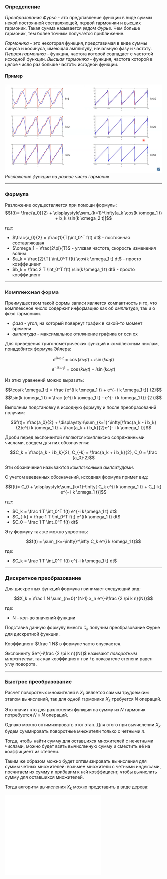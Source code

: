 ### Определение
*Преобразования Фурье* - это представление функции в виде суммы некой постоянной составляющей, первой гармоники
и высших гармоник. Такая сумма называется *рядом Фурье*. Чем больше гармоник, тем более точным получается приближение.

*Гармоника* - это некоторая функция, представимая в виде суммы синуса и косинуса,
имеющая амплитуду, начальную фазу и частоту.
*Первая гармоника* - функция, частота которой совпадает с частотой исходной функции.
*Высшая гармоника* - функция, частота которой в целое число раз больше частоты исходной функции.
#### Пример

![img.png](images/fourier-img-1.png)
*Разложение функции на разное число гармоник*

---

### Формула
Разложение осуществляется при помощи формулы:
$$f(t)= \frac{a_0}{2} + \displaystyle\sum_{k=1}^\infty[a_k \cos(k \omega_1 t) + b_k \sin(k \omega_2 t)]$$

где:
- $\frac{a_0}{2} = \frac{1}{T}\int_0^T f(t) dt$ - постоянная составляющая
- $\omega_1 = \frac{2\pi}{T}$ - угловая частота, скорость изменения волны 
- $a_k = \frac{2}{T} \int_0^T f(t) \cos(k \omega_1 t) dt$ - просто коэффициент
- $b_k = \frac 2 T \int_0^T f(t) \sin(k \omega_1 t) dt$ - просто коэффициент

---

### Комплексная форма

Преимуществом такой формы записи является компактность и то, что комплексное число
содержит информацию как об *амплитуде*, так и о *фазе* гармоники.
- *фаза* - угол, на который повернут график в какой-то момент времени
- *амплитуда* - максимальное отклонение графика от оси ox

Для приведения тригонометрических функций к комплексным числам, понадобится формула Эйлера:

$$e^{i k \omega_1 t} = \cos(k \omega_1 t) + i \sin (k \omega_1 t)$$
$$e^{- i k \omega_1 t} = \cos(k \omega_1 t) - i \sin (k \omega_1 t)$$

Из этих уравнений можно выразить:

$$\cos(k \omega_1 t) = \frac {e^{i k \omega_1 t} + e^{- i k \omega_1 t}} {2}$$
$$\sin(k \omega_1 t) = \frac {e^{i k \omega_1 t} - e^{- i k \omega_1 t}} {2 i}$$

Выполним подстановку в исходную формулу и после преобразований получим:

$$f(t)= \frac{a_0}{2} + \displaystyle\sum_{k=1}^\infty[\frac{a_k - i b_k}{2}e^{i k \omega_1 t} + \frac{a_k + i b_k}{2}e^{- i k \omega_1 t}]$$

Дроби перед экспонентой являются комплексно сопряженными числами, введем для них обозначения:

$$C_k = \frac{a_k - i b_k}{2}, C_{-k} = \frac{a_k + i b_k}{2}, C_0 = \frac {a_0}{2}$$

Эти обозначения называются *комплексными амплитудами*.

С учетом введенных обозначений, исходная формула примет вид:

$$f(t)= C_0 + \displaystyle\sum_{k=1}^\infty[ C_k e^{i k \omega_1 t} + C_{-k} e^{- i k \omega_1 t}]$$

где:
- $C_k = \frac 1 T \int_0^T f(t) e^{-i k \omega_1 t} dt$
- $C_{-k} = \frac 1 T \int_0^T f(t) e^{i k \omega_1 t} dt$
- $C_0 = \frac 1 T \int_0^T f(t) dt$

Эту формулу так же можно упростить:

$$f(t) = \sum_{k=-\infty}^\infty C_k e^{i k \omega_1 t}$$

где:
- $C_k = \frac 1 T \int_0^T f(t) e^{-i k \omega_1 t} dt$

--- 

### Дискретное преобразование
Для дискретных функций формула принимает следующий вид:

$$X_k = \frac 1 N \sum_{n=0}^{N-1} x_n e^{-i\frac {2 \pi k n}{N}}$$

где:
- N - кол-во значений функции

Подставив данную формулу вместо $C_k$ получим преобразование Фурье для дискретной функции.

Коэффициент $\frac 1 N$ в формуле часто опускается.

Экспоненту $e^{-i\frac {2 \pi k n}{N}}$ называют *поворотным множителем*,
так как коэффициент при $i$ в показателе степени равен углу поворота.

---

### Быстрое преобразование

Расчет поворотных множителей в $X_k$ является самым трудоемким этапом вычислений,
так для одной гармоники $X_k$ требуется $N$ операций.

Это значит что для разложения функции на сумму из $N$ гармоник потребуется $N \times N$ операций.

Однако можно оптимизировать этот этап. Для этого при вычислении
$X_k$ будем суммировать поворотные множители только с четными $n$.

Тогда, чтобы найти сумму для оставшихся множителей с нечетными числами,
можно будет взять вычисленную сумму и сместить её на коэффициент из степени.

Таким же образом можно будет оптимизировать вычисления для суммы четных множителей:
возьмем множители с четными индексами, посчитаем их сумму и прибавим к ней коэффициент, 
чтобы вычислить сумму для оставшихся множителей.

Тогда алгоритм вычисления $X_k$ можно представить в виде дерева:

![img.png](images/fourier-img-2.png)


